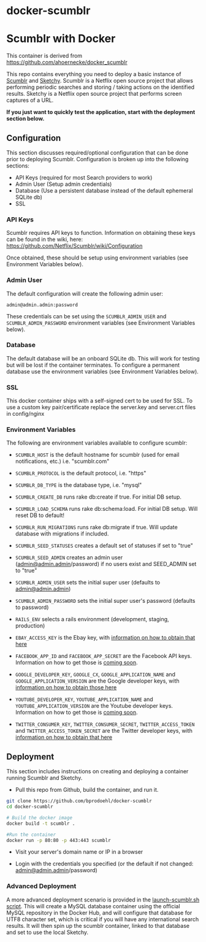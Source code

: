 docker-scumblr
=====================

# Scumblr with Docker

This container is derived from https://github.com/ahoernecke/docker_scumblr

This repo contains everything you need to deploy a basic instance of [Scumblr](https://github.com/netflix/Scumblr) and [Sketchy](https://github.com/netflix/Sketchy). Scumblr is a Netflix open source project that allows performing periodic searches and storing / taking actions on the identified results. Sketchy is a Netflix open source project that performs screen captures of a URL.

**If you just want to quickly test the application, start with the deployment section below.**

## Configuration

This section discusses required/optional configuration that can be done prior to deploying Scumblr. Configuration is broken up into the following sections:

* API Keys (required for most Search providers to work)
* Admin User (Setup admin credentials)
* Database (Use a persistent database instead of the default ephemeral SQLite db)
* SSL

### API Keys

Scumblr requires API keys to function. Information on obtaining these keys can be found in the wiki, here: https://github.com/Netflix/Scumblr/wiki/Configuration

Once obtained, these should be setup using environment variables (see Environment Variables below).

### Admin User

The default configuration will create the following admin user:

``admin@admin.admin:password``

These credentials can be set using the ```SCUMBLR_ADMIN_USER``` and ```SCUMBLR_ADMIN_PASSWORD``` environment variables (see Environment Variables below).

### Database

The default database will be an onboard SQLite db. This will work for testing but will be lost if the container terminates. To configure a permanent database use the environment variables (see Environment Variables below).

### SSL

This docker container ships with a self-signed cert to be used for SSL. To use a custom key pair/certificate replace the server.key and server.crt files in config/nginx

### Environment Variables

The following are environment variables available to configure scumblr:

  * ```SCUMBLR_HOST``` is the default hostname for scumblr (used for email notifications, etc.) i.e. "scumblr.com"
  * ```SCUMBLR_PROTOCOL``` is the default protocol, i.e. "https"

  * ```SCUMBLR_DB_TYPE``` is the database type, i.e. "mysql"
  * ```SCUMBLR_CREATE_DB``` runs rake db:create if true. For initial DB setup.
  * ```SCUMBLR_LOAD_SCHEMA``` runs rake db:schema:load. For initial DB setup. Will reset DB to default!
  * ```SCUMBLR_RUN_MIGRATIONS``` runs rake db:migrate if true. Will update database with migrations if included.
  * ```SCUMBLR_SEED_STATUSES``` creates a default set of statuses if set to "true"
  * ```SCUMBLR_SEED_ADMIN``` creates an admin user (admin@admin.admin/password) if no users exist and SEED_ADMIN set to "true"

  * ```SCUMBLR_ADMIN_USER``` sets the initial super user (defaults to admin@admin.admin)
  * ```SCUMBLR_ADMIN_PASSWORD``` sets the initial super user's password (defaults to password)

  * ```RAILS_ENV``` selects a rails environment (development, staging, production)

  * ```EBAY_ACCESS_KEY``` is the Ebay key, with [information on how to obtain that here](https://github.com/Netflix/Scumblr/wiki/eBay-Search-Provider-Configuration)

  * ```FACEBOOK_APP_ID``` and ```FACEBOOK_APP_SECRET``` are the Facebook API keys. Information on how to get those is [coming soon](https://github.com/Netflix/Scumblr/wiki/Configuration).

  * ```GOOGLE_DEVELOPER_KEY```,  ```GOOGLE_CX```, ```GOOGLE_APPLICATION_NAME``` and ```GOOGLE_APPLICATION_VERSION``` are the Google developer keys, with [information on how to obtain those here](https://github.com/Netflix/Scumblr/wiki/Google-Search-Provider-Configuration)

  * ```YOUTUBE_DEVELOPER_KEY```, ```YOUTUBE_APPLICATION_NAME``` and ```YOUTUBE_APPLICATION_VERSION``` are the Youtube developer keys. Information on how to get those is [coming soon](https://github.com/Netflix/Scumblr/wiki/Configuration).

  * ```TWITTER_CONSUMER_KEY```, ```TWITTER_CONSUMER_SECRET```, ```TWITTER_ACCESS_TOKEN``` and ```TWITTER_ACCESS_TOKEN_SECRET``` are the Twitter developer keys, with [information on how to obtain that here](https://github.com/Netflix/Scumblr/wiki/Twitter-Search-Provider-Configuration)

## Deployment

This section includes instructions on creating and deploying a container running Scumblr and Sketchy.

* Pull this repo from Github, build the container, and run it.

```bash
git clone https://github.com/bprodoehl/docker-scumblr
cd docker-scumblr

# Build the docker image
docker build -t scumblr .

#Run the container
docker run -p 80:80 -p 443:443 scumblr
```

* Visit your server's domain name or IP in a browser

* Login with the credentials you specified (or the default if not changed: admin@admin.admin/password)

### Advanced Deployment

A more advanced deployment scenario is provided in the [launch-scumblr.sh script](https://github.com/bprodoehl/docker-scumblr/blob/master/launch-scumblr.sh).  This will create a MySQL database container using the official MySQL repository in the Docker Hub, and will configure that database for UTF8 character set, which is critical if you will have any international search results.  It will then spin up the scumblr container, linked to that database and set to use the local Sketchy.
